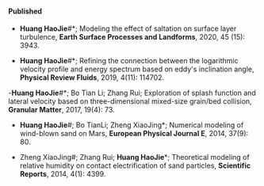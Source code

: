 
#### Published

- <strong>Huang HaoJie</strong>#*; Modeling the effect of saltation on surface layer turbulence, <strong>Earth Surface Processes and Landforms</strong>, 2020, 45 (15): 3943.

- <strong>Huang HaoJie</strong>#*; Refining the connection between the logarithmic velocity profile and energy spectrum based on eddy's inclination angle, <strong>Physical Review Fluids</strong>, 2019, 4(11): 114702.

-<strong>Huang HaoJie</strong>#*; Bo Tian Li; Zhang Rui; Exploration of splash function and lateral velocity based on three-dimensional mixed-size grain/bed collision, <strong>Granular Matter</strong>, 2017, 19(4): 73.

- <strong>Huang HaoJie</strong>#; Bo TianLi; Zheng XiaoJing*; Numerical modeling of wind-blown sand on Mars, <strong>European Physical Journal E</strong>, 2014, 37(9): 80.

- Zheng XiaoJing#; Zhang Rui; <strong>Huang HaoJie</strong>*; Theoretical modeling of relative humidity on contact electrification of sand particles, <strong>Scientific Reports</strong>, 2014, 4(1): 4399.

